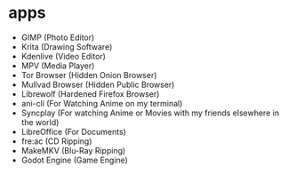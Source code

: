 # apps 

- GIMP (Photo Editor)
- Krita (Drawing Software)
- Kdenlive (Video Editor)
- MPV (Media Player)
- Tor Browser (Hidden Onion Browser)
- Mullvad Browser (Hidden Public Browser)
- Librewolf (Hardened Firefox Browser)
- ani-cli (For Watching Anime on my terminal)
- Syncplay (For watching Anime or Movies with my friends elsewhere in the world)
- LibreOffice (For Documents) 
- fre:ac (CD Ripping)
- MakeMKV (Blu-Ray Ripping) 
- Godot Engine (Game Engine) 
